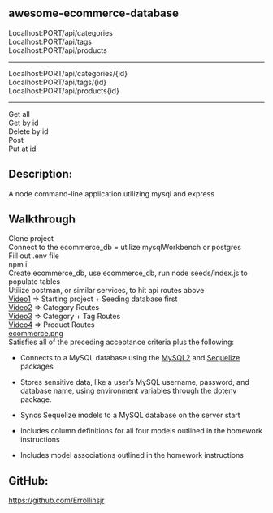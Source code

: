 ## awesome-ecommerce-database

Localhost:PORT/api/categories
</br>
Localhost:PORT/api/tags
</br>
Localhost:PORT/api/products

---

Localhost:PORT/api/categories/{id}
</br>
Localhost:PORT/api/tags/{id}
</br>
Localhost:PORT/api/products{id}

---

Get all
</br>
Get by id
</br>
Delete by id
</br>
Post
</br>
Put at id

## Description:

A node command-line application utilizing mysql and express

## Walkthrough

Clone project
</br>
Connect to the ecommerce_db = utilize mysqlWorkbench or postgres
</br>
Fill out .env file
</br>
npm i
</br>
Create ecommerce_db, use ecommerce_db, run node seeds/index.js to populate tables
</br>
Utilize postman, or similar services, to hit api routes above
</br>
[Video1](https://vimeo.com/578308253) => Starting project + Seeding database first
</br>
[Video2](https://vimeo.com/578308538) => Category Routes
</br>
[Video3](https://vimeo.com/578308827) => Category + Tag Routes
</br>
[Video4](https://vimeo.com/578308984) => Product Routes
</br>
[ecommerce.png](https://postimg.cc/RWN0xgLK)
</br>
Satisfies all of the preceding acceptance criteria plus the following:

- Connects to a MySQL database using the [MySQL2](https://www.npmjs.com/package/mysql) and [Sequelize](https://www.npmjs.com/package/sequelize) packages

- Stores sensitive data, like a user’s MySQL username, password, and database name, using environment variables through the [dotenv](https://www.npmjs.com/package/dotenv) package.

- Syncs Sequelize models to a MySQL database on the server start

- Includes column definitions for all four models outlined in the homework instructions

- Includes model associations outlined in the homework instructions

## GitHub:

https://github.com/Errollinsjr
